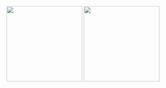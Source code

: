 <div align="center">
  <img height="200rem" src="https://github-readme-stats.vercel.app/api?username=DouglasMai4&show_icons=true&theme=omni&locale=pt-br">
  <img height="200rem" src="https://github-readme-stats.vercel.app/api/top-langs/?username=DouglasMai4&layout=compact&theme=omni&locale=pt-br">
<div>
